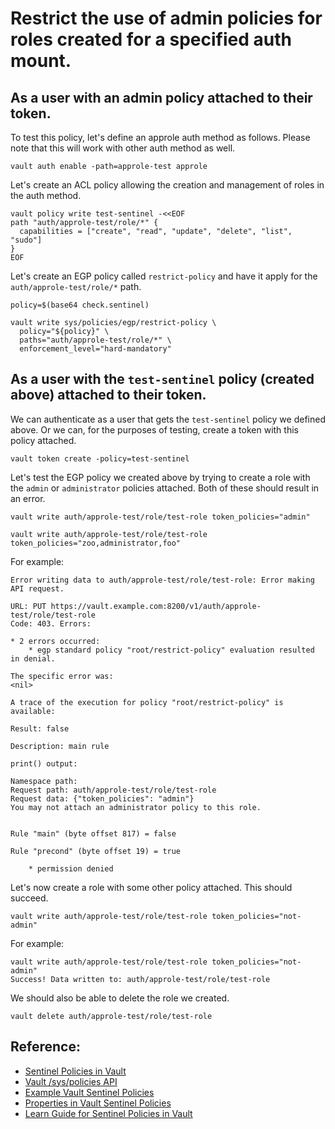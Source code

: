 # Restrict the use of admin policies for roles created for a specified auth mount.

## As a user with an admin policy attached to their token.

To test this policy, let's define an approle auth method as follows. Please note that this will work with other auth method as well.

```
vault auth enable -path=approle-test approle
```

Let's create an ACL policy allowing the creation and management of roles in the auth method.

```
vault policy write test-sentinel -<<EOF
path "auth/approle-test/role/*" {
  capabilities = ["create", "read", "update", "delete", "list", "sudo"]
}
EOF
```

Let's create an EGP policy called `restrict-policy` and have it apply for the `auth/approle-test/role/*` path.

```
policy=$(base64 check.sentinel)

vault write sys/policies/egp/restrict-policy \
  policy="${policy}" \
  paths="auth/approle-test/role/*" \
  enforcement_level="hard-mandatory"
```

## As a user with the `test-sentinel` policy (created above) attached to their token.

We can authenticate as a user that gets the `test-sentinel` policy we defined above. Or we can, for the purposes of testing, create a token with this policy attached.

```
vault token create -policy=test-sentinel
```

Let's test the EGP policy we created above by trying to create a role with the `admin` or `administrator` policies attached. Both of these should result in an error.

```
vault write auth/approle-test/role/test-role token_policies="admin"
```

```
vault write auth/approle-test/role/test-role token_policies="zoo,administrator,foo"
```

For example:

```
Error writing data to auth/approle-test/role/test-role: Error making API request.

URL: PUT https://vault.example.com:8200/v1/auth/approle-test/role/test-role
Code: 403. Errors:

* 2 errors occurred:
	* egp standard policy "root/restrict-policy" evaluation resulted in denial.

The specific error was:
<nil>

A trace of the execution for policy "root/restrict-policy" is available:

Result: false

Description: main rule

print() output:

Namespace path: 
Request path: auth/approle-test/role/test-role
Request data: {"token_policies": "admin"}
You may not attach an administrator policy to this role.


Rule "main" (byte offset 817) = false

Rule "precond" (byte offset 19) = true

	* permission denied
```

Let's now create a role with some other policy attached. This should succeed.

```
vault write auth/approle-test/role/test-role token_policies="not-admin"
```

For example:

```
vault write auth/approle-test/role/test-role token_policies="not-admin"
Success! Data written to: auth/approle-test/role/test-role
```

We should also be able to delete the role we created.

```
vault delete auth/approle-test/role/test-role
```

## Reference:

* [Sentinel Policies in Vault](https://www.vaultproject.io/docs/enterprise/sentinel)
* [Vault /sys/policies API](https://www.vaultproject.io/api/system/policies)
* [Example Vault Sentinel Policies](https://www.vaultproject.io/docs/enterprise/sentinel/examples)
* [Properties in Vault Sentinel Policies](https://www.vaultproject.io/docs/enterprise/sentinel/properties)
* [Learn Guide for Sentinel Policies in Vault](https://learn.hashicorp.com/vault/identity-access-management/iam-sentinel)

